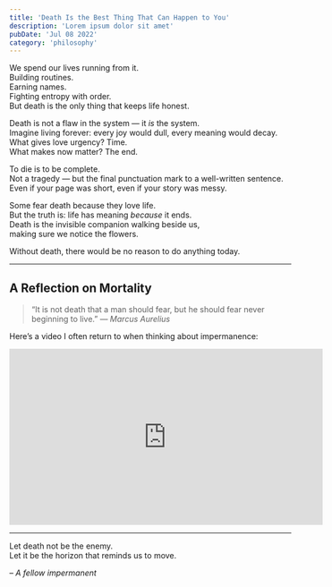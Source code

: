 ```yaml
---
title: 'Death Is the Best Thing That Can Happen to You'
description: 'Lorem ipsum dolor sit amet'
pubDate: 'Jul 08 2022'
category: 'philosophy'
---
```


We spend our lives running from it.  
Building routines.  
Earning names.  
Fighting entropy with order.  
But death is the only thing that keeps life honest.

Death is not a flaw in the system — it *is* the system.  
Imagine living forever: every joy would dull, every meaning would decay.  
What gives love urgency? Time.  
What makes now matter? The end.

To die is to be complete.  
Not a tragedy — but the final punctuation mark to a well-written sentence.  
Even if your page was short, even if your story was messy.

Some fear death because they love life.  
But the truth is: life has meaning *because* it ends.  
Death is the invisible companion walking beside us,  
making sure we notice the flowers.

Without death, there would be no reason to do anything today.

---

## A Reflection on Mortality

> “It is not death that a man should fear, but he should fear never beginning to live.” — *Marcus Aurelius*

Here’s a video I often return to when thinking about impermanence:

<iframe width="560" height="315" src="https://www.youtube.com/embed/sfJrvAfh9xQ" title="YouTube video" frameborder="0" allowfullscreen></iframe>

---

Let death not be the enemy.  
Let it be the horizon that reminds us to move.

*– A fellow impermanent*
